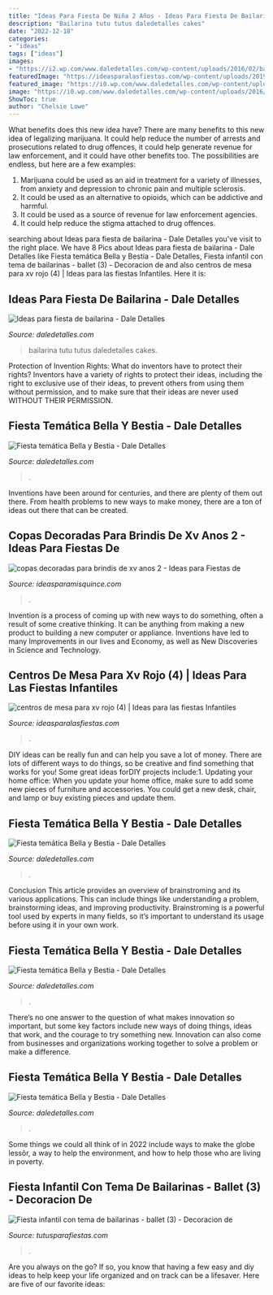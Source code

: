 ```yaml
---
title: "Ideas Para Fiesta De Niña 2 Años - Ideas Para Fiesta De Bailarina"
description: "Bailarina tutu tutus daledetalles cakes"
date: "2022-12-18"
categories:
- "ideas"
tags: ["ideas"]
images:
- "https://i2.wp.com/www.daledetalles.com/wp-content/uploads/2016/02/ballet15-1.jpg"
featuredImage: "https://ideasparalasfiestas.com/wp-content/uploads/2019/08/centros-de-mesa-para-xv-rojo-4.jpg"
featured_image: "https://i0.wp.com/www.daledetalles.com/wp-content/uploads/2016/01/19.jpg"
image: "https://i0.wp.com/www.daledetalles.com/wp-content/uploads/2016/01/14.jpg"
ShowToc: true
author: "Chelsie Lowe"
---
```



What benefits does this new idea have?
There are many benefits to this new idea of legalizing marijuana. It could help reduce the number of arrests and prosecutions related to drug offences, it could help generate revenue for law enforcement, and it could have other benefits too. The possibilities are endless, but here are a few examples: 
1. Marijuana could be used as an aid in treatment for a variety of illnesses, from anxiety and depression to chronic pain and multiple sclerosis. 
2. It could be used as an alternative to opioids, which can be addictive and harmful. 
3. It could be used as a source of revenue for law enforcement agencies. 
4. It could help reduce the stigma attached to drug offences.

	

		
searching about Ideas para fiesta de bailarina - Dale Detalles you've visit to the right place. We have 8 Pics about Ideas para fiesta de bailarina - Dale Detalles like Fiesta temática Bella y Bestia - Dale Detalles, Fiesta infantil con tema de bailarinas - ballet (3) - Decoracion de and also centros de mesa para xv rojo (4) | Ideas para las fiestas Infantiles. Here it is:
		
    
## Ideas Para Fiesta De Bailarina - Dale Detalles

<img loading=lazy src="https://i2.wp.com/www.daledetalles.com/wp-content/uploads/2016/02/ballet15-1.jpg" onerror="this.onerror=null;this.src='https://tse1.mm.bing.net/th?id=OIP.EUIzxf1e_fea9d39kcP41gHaLH&amp;pid=15.1';" alt="Ideas para fiesta de bailarina - Dale Detalles">

_Source: daledetalles.com_

>bailarina tutu tutus daledetalles cakes. 

	

Protection of Invention Rights: What do inventors have to protect their rights?
Inventors have a variety of rights to protect their ideas, including the right to exclusive use of their ideas, to prevent others from using them without permission, and to make sure that their ideas are never used WITHOUT THEIR PERMISSION.

    
## Fiesta Temática Bella Y Bestia - Dale Detalles

<img loading=lazy src="https://i0.wp.com/www.daledetalles.com/wp-content/uploads/2016/01/14.jpg" onerror="this.onerror=null;this.src='https://tse1.mm.bing.net/th?id=OIP.F03fyl0hBE4V7kN7peATLgHaJ4&amp;pid=15.1';" alt="Fiesta temática Bella y Bestia - Dale Detalles">

_Source: daledetalles.com_

>. 

	

Inventions have been around for centuries, and there are plenty of them out there. From health problems to new ways to make money, there are a ton of ideas out there that can be created.

    
## Copas Decoradas Para Brindis De Xv Anos 2 - Ideas Para Fiestas De

<img loading=lazy src="https://ideasparamisquince.com/wp-content/uploads/2018/10/copas-decoradas-para-brindis-de-xv-anos-2.jpg" onerror="this.onerror=null;this.src='https://tse1.mm.bing.net/th?id=OIP.9uN2oodfe8kD92WQXQ0FvAHaEI&amp;pid=15.1';" alt="copas decoradas para brindis de xv anos 2 - Ideas para Fiestas de">

_Source: ideasparamisquince.com_

>. 

	

Invention is a process of coming up with new ways to do something, often a result of some creative thinking. It can be anything from making a new product to building a new computer or appliance. Inventions have led to many Improvements in our lives and Economy, as well as New Discoveries in Science and Technology.

    
## Centros De Mesa Para Xv Rojo (4) | Ideas Para Las Fiestas Infantiles

<img loading=lazy src="https://ideasparalasfiestas.com/wp-content/uploads/2019/08/centros-de-mesa-para-xv-rojo-4.jpg" onerror="this.onerror=null;this.src='https://tse3.mm.bing.net/th?id=OIP.lfpWACvQm85N3LGxA2tgtQHaLH&amp;pid=15.1';" alt="centros de mesa para xv rojo (4) | Ideas para las fiestas Infantiles">

_Source: ideasparalasfiestas.com_

>. 

	

DIY ideas can be really fun and can help you save a lot of money. There are lots of different ways to do things, so be creative and find something that works for you! Some great ideas forDIY projects include:1. Updating your home office: When you update your home office, make sure to add some new pieces of furniture and accessories. You could get a new desk, chair, and lamp or buy existing pieces and update them.
    
## Fiesta Temática Bella Y Bestia - Dale Detalles

<img loading=lazy src="https://i0.wp.com/www.daledetalles.com/wp-content/uploads/2016/01/19.jpg" onerror="this.onerror=null;this.src='https://tse1.mm.bing.net/th?id=OIP.4K_OS7gIzsSQbkOOZ00NWQHaJ4&amp;pid=15.1';" alt="Fiesta temática Bella y Bestia - Dale Detalles">

_Source: daledetalles.com_

>. 

	

Conclusion
This article provides an overview of brainstroming and its various applications. This can include things like understanding a problem, brainstorming ideas, and improving productivity. Brainstroming is a powerful tool used by experts in many fields, so it’s important to understand its usage before using it in your own work.

    
## Fiesta Temática Bella Y Bestia - Dale Detalles

<img loading=lazy src="https://i2.wp.com/www.daledetalles.com/wp-content/uploads/2016/01/7.jpg" onerror="this.onerror=null;this.src='https://tse2.mm.bing.net/th?id=OIP.CQqTX0P6iNQiXl3sqjQZ9gHaJ4&amp;pid=15.1';" alt="Fiesta temática Bella y Bestia - Dale Detalles">

_Source: daledetalles.com_

>. 

	

There’s no one answer to the question of what makes innovation so important, but some key factors include new ways of doing things, ideas that work, and the courage to try something new. Innovation can also come from businesses and organizations working together to solve a problem or make a difference.

    
## Fiesta Temática Bella Y Bestia - Dale Detalles

<img loading=lazy src="https://i2.wp.com/www.daledetalles.com/wp-content/uploads/2016/01/17.jpg" onerror="this.onerror=null;this.src='https://tse4.mm.bing.net/th?id=OIP.Abo4eFyJEzLicKJUEcBUgwHaJ4&amp;pid=15.1';" alt="Fiesta temática Bella y Bestia - Dale Detalles">

_Source: daledetalles.com_

>. 

	

Some things we could all think of in 2022 include ways to make the globe lessôr, a way to help the environment, and how to help those who are living in poverty.

    
## Fiesta Infantil Con Tema De Bailarinas - Ballet (3) - Decoracion De

<img loading=lazy src="https://tutusparafiestas.com/wp-content/uploads/2017/02/Fiesta-infantil-con-tema-de-bailarinas-ballet-3.jpg" onerror="this.onerror=null;this.src='https://tse3.mm.bing.net/th?id=OIP.JarEDAK3FMM2iuqprDGOvQAAAA&amp;pid=15.1';" alt="Fiesta infantil con tema de bailarinas - ballet (3) - Decoracion de">

_Source: tutusparafiestas.com_

>. 

	

Are you always on the go? If so, you know that having a few easy and diy ideas to help keep your life organized and on track can be a lifesaver. Here are five of our favorite ideas: 

